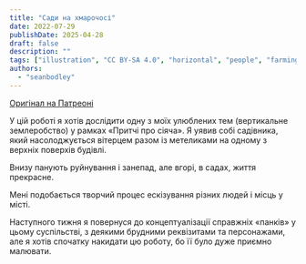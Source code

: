 ```yaml
---
title: "Сади на хмарочосі"
date: 2022-07-29
publishDate: 2025-04-28
draft: false
description: ""
tags: ["illustration", "CC BY-SA 4.0", "horizontal", "people", "farming", "solar", "ruins"]
authors:
  - "seanbodley"
---
```


[Оригінал на Патреоні](https://www.patreon.com/posts/solar-punk-art-68063940)

У цій роботі я хотів дослідити одну з моїх улюблених тем (вертикальне землеробство) у рамках «Притчі про сіяча». Я уявив собі садівника, який насолоджується вітерцем разом із метеликами на одному з верхніх поверхів будівлі. 

Внизу панують руйнування і занепад, але вгорі, в садах, життя прекрасне.

Мені подобається творчий процес ескізування різних людей і місць у місті. 

Наступного тижня я повернуся до концептуалізації справжніх «панків» у цьому суспільстві, з деякими брудними реквізитами та персонажами, але я хотів спочатку накидати цю роботу, бо її було дуже приємно малювати.
